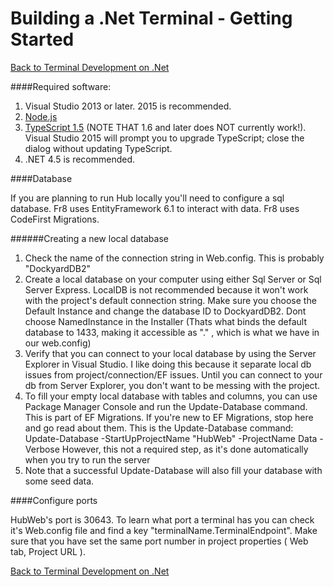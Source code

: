 # Building a .Net Terminal - Getting Started

[Back to Terminal Development on .Net](../DevGuide_DotNet.md)

####Required software:

1. Visual Studio 2013 or later. 2015 is recommended.
2. [Node.js](https://nodejs.org/en/)
4. [TypeScript 1.5](http://blogs.msdn.com/b/typescript/archive/2015/07/20/announcing-typescript-1-5.aspx) (NOTE THAT 1.6 and later does NOT currently work!). Visual Studio 2015 will prompt you to upgrade TypeScript; close the dialog without updating TypeScript.
5. .NET 4.5 is recommended.

####Database

If you are planning to run Hub locally you'll need to configure a sql database.
Fr8 uses EntityFramework 6.1 to interact with data. Fr8 uses CodeFirst Migrations.

######Creating a new local database
1. Check the name of the connection string in Web.config. This is probably "DockyardDB2"
2. Create a local database on your computer using either Sql Server or Sql Server Express. LocalDB is not recommended because it won't work with the project's default connection string. Make sure you choose the Default Instance and change the database ID to DockyardDB2.
Dont choose NamedInstance in the Installer (Thats what binds the default database to 1433, making it accessible as "." , which is what we have in our web.config)
3. Verify that you can connect to your local database by using the Server Explorer in Visual Studio. I like doing this because it separate local db issues from project/connection/EF issues. Until you can connect to your db from Server Explorer, you don't want to be messing with the project.
4. To fill your empty local database with tables and columns, you can use Package Manager Console and run the Update-Database command. This is part of EF Migrations. If you're new to EF Migrations, stop here and go read about them. 
This is the Update-Database command:
Update-Database -StartUpProjectName "HubWeb"  -ProjectName Data -Verbose
However, this not a required step, as it's done automatically when you try to run the server
5. Note that a successful Update-Database will also fill your database with some seed data. 


####Configure ports

HubWeb's port is 30643. To learn what port a terminal has you can check it's Web.config file and find a key "terminalName.TerminalEndpoint". Make sure that you have set the same port number in project properties ( Web tab, Project URL ).

[Back to Terminal Development on .Net](../DevGuide_DotNet.md)
